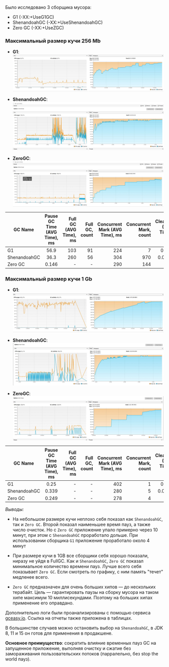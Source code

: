 Было исследовано 3 сборщика мусора:
* G1 (-XX:+UseG1GC)
* ShenandoahGC (-XX:+UseShenandoahGC)
* Zero GC (-XX:+UseZGC)

### Максимальный размер кучи 256 Mb
 * **G1**:
![](G1.JPG)

* **ShenandoahGC**:
![](ShenandoahGC.JPG)

* **ZeroGC**:
![](ZGC.JPG)


| GC Name | Pause GC Time (AVG Time), ms | Full GC (AVG Time), ms | Full GC, count | Concurrent Mark (AVG Time), ms | Concurrent Mark, count | Cleanup (AVG Time), ms | Cleanup, count | Young GC (AVG Time), ms | Young GC, count  | Full Report |
| ------------- |:-------------:| -----:| -----:| -----: |-----:| -----:| -----:| -----:| -----:| -----:
| G1     | 56.9 | 103 | 91 |224  | 7 | 0.125 | 7 | 73.3 | 95 | [link][1]
| ShenandoahGC      | 36.3 | 260 | 56 | 304 | 970 | 0.0285 | 897 | - | - | [link][2]
| Zero GC | 0.146 | - | - | 290 | 144 | 3.49 | 144 | - | -| [link][3]

[1]: https://gceasy.io/my-gc-report.jsp?p=c2hhcmVkLzIwMjEvMDIvNy8tLUcxLmxvZy0tMTQtNDYtMzA=&channel=WEB
[2]: https://gceasy.io/my-gc-report.jsp?p=c2hhcmVkLzIwMjEvMDIvNy8tLVNoZW5hbmRvYWhHQy5sb2ctLTE1LTE3LTE=&channel=WEB
[3]: https://gceasy.io/my-gc-report.jsp?p=c2hhcmVkLzIwMjEvMDIvNy8tLVpHQy5sb2ctLTE1LTMyLTM0&channel=WEB


### Максимальный размер кучи 1 Gb
* **G1**:
  ![](G1_1GB.JPG)

* **ShenandoahGC**:
  ![](ShenandoahGC_1GB.JPG)

* **ZeroGC**:
  ![](ZGC_1GB.JPG)


| GC Name | Pause GC Time (AVG Time), ms | Full GC (AVG Time), ms | Full GC, count | Concurrent Mark (AVG Time), ms | Concurrent Mark, count | Cleanup (AVG Time), ms | Cleanup, count | Young GC (AVG Time), ms | Young GC, count  | Full Report |
| ------------- |:-------------:| -----:| -----:| -----: |-----:| -----:| -----:| -----:| -----:| -----:
| G1     | 0.25 | - | - | 402  | 1 | 0.185 | 1 | 53.7 | 14 | [link][4]
| ShenandoahGC | 0.339 | - | - | 280 | 5 | 0.0708 | 5 | - | - | [link][5]
| Zero GC | 0.249 | - | - | 278 | 4 | 17 | 4 | - | -| [link][6]

[4]: https://gceasy.io/my-gc-report.jsp?p=c2hhcmVkLzIwMjEvMDIvMjMvLS1nYy0xNzc4NC0yMDIxLTAyLTIzXzE3LTI4LTUxLmxvZy0tMTQtMzItMjg=&channel=WEB
[5]: https://gceasy.io/my-gc-report.jsp?p=c2hhcmVkLzIwMjEvMDIvMjMvLS1nYy0xNDYzMi0yMDIxLTAyLTIzXzE3LTM2LTUxLmxvZy0tMTQtNDMtMzY=&channel=WEB
[6]: https://gceasy.io/my-gc-report.jsp?p=c2hhcmVkLzIwMjEvMDIvMjMvLS1aR0NfMUdCLmxvZy0tMTQtNTMtNg==&channel=WEB

*Выводы:*

* На небольшом размере кучи неплохо себя показал как `ShenandoahGC`, так и `Zero GC`.
Второй показал наименьшее время пауз, а также число очисток. Но с `Zero GC` приложение
  упало примерно через 10 минут, при этом с `ShenandoahGC` проработало дольше.
  При использовании сборщика `G1` приложение проработало около 4 минут
  
* При размере кучи в 1GB все сборщики себя хорошо показали, ниразу не уйдя в FullGC.
Как и `ShenandoahGC`, `Zero GC` показал минимальное количество времени пауз. 
  Лучше всего себя показывает `Zero GC`. Если смотреть по графику, с ним память "течет" медленее всего.
  
* `Zero GC` предназначен для очень больших хипов — до нескольких терабайт. Цель — гарантировать паузы на сборку мусора на таком хипе максимум 10 миллисекундами. Поэтому на больших хипах применение его оправдано.

Дополнительно логи были проанализированы с помощью сервиса [gceasy.io](https://gceasy.io). Ссылка на отчеты также приложена в таблицах.

В большинстве случаев можно остановить выбор на `ShenandoahGC`, в JDK 8, 11 и 15 он готов для применения в продакшене. 

**Основное преимущество**:
сократить влияние временных пауз GC на запущенное приложение, выполняя очистку и сжатие без замораживания пользовательских потоков (парралельно, без stop the world пауз).